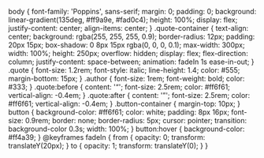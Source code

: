 body {
  font-family: 'Poppins', sans-serif;
  margin: 0;
  padding: 0;
  background: linear-gradient(135deg, #ff9a9e, #fad0c4);
  height: 100%;
  display: flex;
  justify-content: center;
  align-items: center;
}
.quote-container {
  text-align: center;
  background: rgba(255, 255, 255, 0.9);
  border-radius: 12px;
  padding: 20px 15px;
  box-shadow: 0 8px 15px rgba(0, 0, 0, 0.1);
  max-width: 300px;
  width: 100%;
  height: 250px;
  overflow: hidden;
  display: flex;
  flex-direction: column;
  justify-content: space-between;
  animation: fadeIn 1s ease-in-out;
}
.quote {
  font-size: 1.2rem;
  font-style: italic;
  line-height: 1.4;
  color: #555;
  margin-bottom: 15px;
}
.author {
  font-size: 1rem;
  font-weight: bold;
  color: #333;
}
.quote:before {
  content: '“';
  font-size: 2.5rem;
  color: #ff6f61;
  vertical-align: -0.4em;
}
.quote:after {
  content: '”';
  font-size: 2.5rem;
  color: #ff6f61;
  vertical-align: -0.4em;
}
.button-container {
  margin-top: 10px;
}
button {
  background-color: #ff6f61;
  color: white;
  padding: 8px 16px;
  font-size: 0.9rem;
  border: none;
  border-radius: 5px;
  cursor: pointer;
  transition: background-color 0.3s;
  width: 100%;
}
button:hover {
  background-color: #ff4a39;
}
@keyframes fadeIn {
  from {
    opacity: 0;
    transform: translateY(20px);
  }
  to {
    opacity: 1;
    transform: translateY(0);
  }
}
